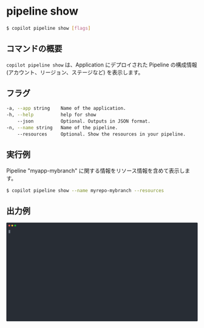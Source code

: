 # pipeline show
```bash
$ copilot pipeline show [flags]
```

## コマンドの概要
`copilot pipeline show` は、Application にデプロイされた Pipeline の構成情報 (アカウント、リージョン、ステージなど) を表示します。

## フラグ
```bash
-a, --app string    Name of the application.
-h, --help          help for show
    --json          Optional. Outputs in JSON format.
-n, --name string   Name of the pipeline.
    --resources     Optional. Show the resources in your pipeline.
```

## 実行例
Pipeline "myapp-mybranch" に関する情報をリソース情報を含めて表示します。
```bash
$ copilot pipeline show --name myrepo-mybranch --resources
```

## 出力例

![Running copilot pipeline show](https://raw.githubusercontent.com/kohidave/copilot-demos/master/pipeline-show.svg?sanitize=true)
